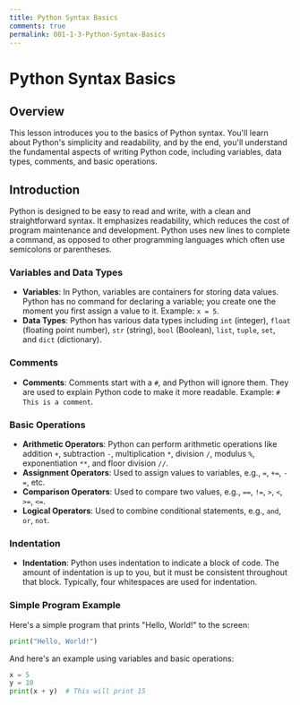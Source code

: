 ```yaml
---
title: Python Syntax Basics
comments: true
permalink: 001-1-3-Python-Syntax-Basics
---
```


# Python Syntax Basics

## Overview
This lesson introduces you to the basics of Python syntax. You'll learn about Python's simplicity and readability, and by the end, you'll understand the fundamental aspects of writing Python code, including variables, data types, comments, and basic operations.

## Introduction

Python is designed to be easy to read and write, with a clean and straightforward syntax. It emphasizes readability, which reduces the cost of program maintenance and development. Python uses new lines to complete a command, as opposed to other programming languages which often use semicolons or parentheses.

### Variables and Data Types

- **Variables**: In Python, variables are containers for storing data values. Python has no command for declaring a variable; you create one the moment you first assign a value to it. Example: `x = 5`.
- **Data Types**: Python has various data types including `int` (integer), `float` (floating point number), `str` (string), `bool` (Boolean), `list`, `tuple`, `set`, and `dict` (dictionary).

### Comments

- **Comments**: Comments start with a `#`, and Python will ignore them. They are used to explain Python code to make it more readable. Example: `# This is a comment`.

### Basic Operations

- **Arithmetic Operators**: Python can perform arithmetic operations like addition `+`, subtraction `-`, multiplication `*`, division `/`, modulus `%`, exponentiation `**`, and floor division `//`.
- **Assignment Operators**: Used to assign values to variables, e.g., `=`, `+=`, `-=`, etc.
- **Comparison Operators**: Used to compare two values, e.g., `==`, `!=`, `>`, `<`, `>=`, `<=`.
- **Logical Operators**: Used to combine conditional statements, e.g., `and`, `or`, `not`.

### Indentation

- **Indentation**: Python uses indentation to indicate a block of code. The amount of indentation is up to you, but it must be consistent throughout that block. Typically, four whitespaces are used for indentation.

### Simple Program Example

Here's a simple program that prints "Hello, World!" to the screen:

```python
print("Hello, World!")
```

And here's an example using variables and basic operations:

```python
x = 5
y = 10
print(x + y)  # This will print 15
```
